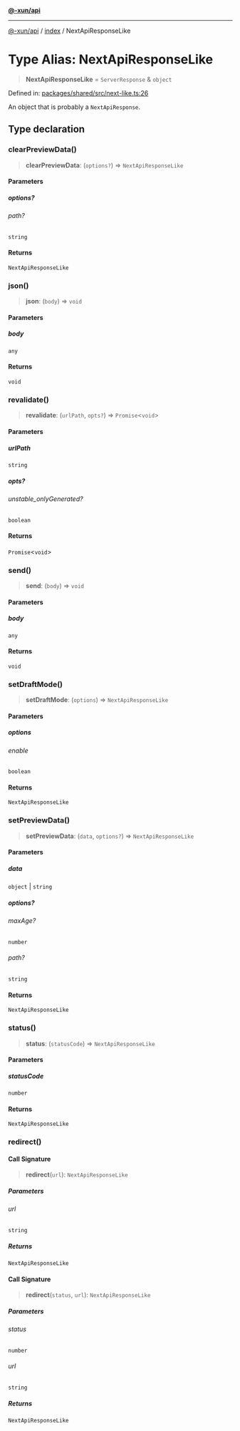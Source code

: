 [**@-xun/api**](../../README.md)

***

[@-xun/api](../../README.md) / [index](../README.md) / NextApiResponseLike

# Type Alias: NextApiResponseLike

> **NextApiResponseLike** = `ServerResponse` & `object`

Defined in: [packages/shared/src/next-like.ts:26](https://github.com/Xunnamius/api-utils/blob/559770a60e6903bf2f195d0d5f6450a09f08cf05/packages/shared/src/next-like.ts#L26)

An object that is probably a `NextApiResponse`.

## Type declaration

### clearPreviewData()

> **clearPreviewData**: (`options?`) => `NextApiResponseLike`

#### Parameters

##### options?

###### path?

`string`

#### Returns

`NextApiResponseLike`

### json()

> **json**: (`body`) => `void`

#### Parameters

##### body

`any`

#### Returns

`void`

### revalidate()

> **revalidate**: (`urlPath`, `opts?`) => `Promise`\<`void`\>

#### Parameters

##### urlPath

`string`

##### opts?

###### unstable_onlyGenerated?

`boolean`

#### Returns

`Promise`\<`void`\>

### send()

> **send**: (`body`) => `void`

#### Parameters

##### body

`any`

#### Returns

`void`

### setDraftMode()

> **setDraftMode**: (`options`) => `NextApiResponseLike`

#### Parameters

##### options

###### enable

`boolean`

#### Returns

`NextApiResponseLike`

### setPreviewData()

> **setPreviewData**: (`data`, `options?`) => `NextApiResponseLike`

#### Parameters

##### data

`object` | `string`

##### options?

###### maxAge?

`number`

###### path?

`string`

#### Returns

`NextApiResponseLike`

### status()

> **status**: (`statusCode`) => `NextApiResponseLike`

#### Parameters

##### statusCode

`number`

#### Returns

`NextApiResponseLike`

### redirect()

#### Call Signature

> **redirect**(`url`): `NextApiResponseLike`

##### Parameters

###### url

`string`

##### Returns

`NextApiResponseLike`

#### Call Signature

> **redirect**(`status`, `url`): `NextApiResponseLike`

##### Parameters

###### status

`number`

###### url

`string`

##### Returns

`NextApiResponseLike`
